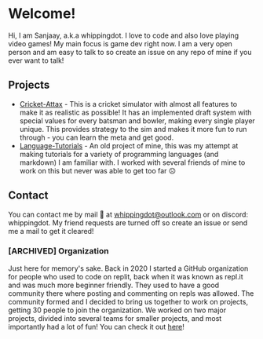 # Welcome!

Hi, I am Sanjaay, a.k.a whippingdot. I love to code and also love playing video games! My main focus is game dev right now. I am a very open person and am easy to talk to so create an issue on any repo of mine if you ever want to talk!

## Projects

- [Cricket-Attax](https://github.com/whippingdot/Cricket-Attax) - This is a cricket simulator with almost all features to make it as realistic as possible! It has an implemented draft system with special values for every batsman and bowler, making every single player unique. This provides strategy to the sim and makes it more fun to run through - you can learn the meta and get good.
- [Language-Tutorials](https://github.com/whippingdot/Language-Tutorials) - An old project of mine, this was my attempt at making tutorials for a variety of programming languages (and markdown) I am familiar with. I worked with several friends of mine to work on this but never was able to get too far ☹️

## Contact

You can contact me by mail 📨 at whippingdot@outlook.com or on discord: whippingdot. My friend requests are turned off so create an issue or send me a mail to get it cleared!

### [ARCHIVED] Organization

Just here for memory's sake. Back in 2020 I started a GitHub organization for people who used to code on replit, back when it was known as repl.it and was much more beginner friendly. They used to have a good community there where posting and commenting on repls was allowed. The community formed and I decided to bring us together to work on projects, getting 30 people to join the organization. We worked on two major projects, divided into several teams for smaller projects, and most importantly had a lot of fun! You can check it out [here](https://github.com/Repl-it-Coders)!
